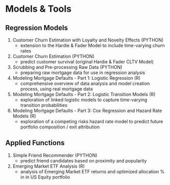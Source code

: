 # Models & Tools

## Regression Models

1. Customer Churn Estimation with Loyalty and Novelty Effects (PYTHON)
    - extension to the Hardie & Fader Model to include time-varying churn rates
2. Customer Churn Estimation (PYTHON)
    - predict customer survival (original Hardie & Fader CLTV Model)
3. Scrubbing and Pre-processing Raw Data (PYTHON)
    - preparing raw mortgage data for use in regression analysis
4. Modeling Mortgage Defaults - Part 1: Logistic Regression (R)
    - comprehensive overview of data analysis and model creation process, using real mortgage data
5. Modeling Mortgage Defaults - Part 2: Logistic Transition Models (R)
    - exploration of linked logistic models to capture time-varying transition probabilities
6. Modeling Mortgage Defaults - Part 3: Cox Regression and Hazard Rate Models (R)
    - exploration of a competing risks hazard rate model to predict future portfolio composition / exit attribution
    
## Applied Functions
1. Simple Friend Recommender (PYTHON)
    - predict friend candidates based on proximity and popularity
2. Emerging Market ETF Analysis (R)
    - analysis of Emerging Market ETF returns and optimized allocation % in in US Equity portfolio
